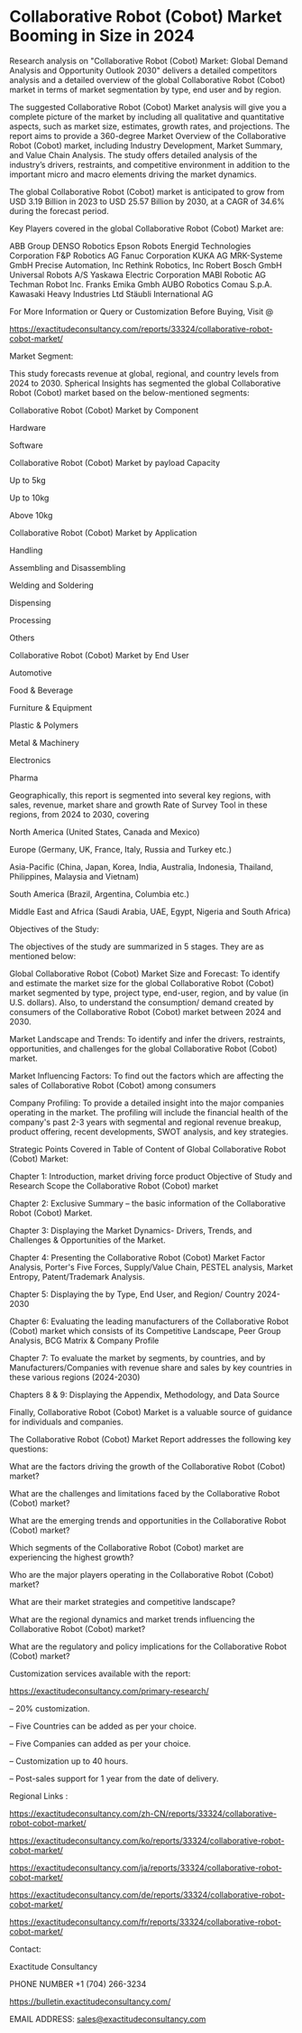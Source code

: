 # Collaborative Robot (Cobot) Market Booming in Size in 2024

Research analysis on "Collaborative Robot (Cobot) Market: Global Demand Analysis and Opportunity Outlook 2030" delivers a detailed competitors analysis and a detailed overview of the global Collaborative Robot (Cobot) market in terms of market segmentation by type, end user and by region.

The suggested Collaborative Robot (Cobot) Market analysis will give you a complete picture of the market by including all qualitative and quantitative aspects, such as market size, estimates, growth rates, and projections. The report aims to provide a 360-degree Market Overview of the Collaborative Robot (Cobot) market, including Industry Development, Market Summary, and Value Chain Analysis. The study offers detailed analysis of the industry’s drivers, restraints, and competitive environment in addition to the important micro and macro elements driving the market dynamics.

The global Collaborative Robot (Cobot) market is anticipated to grow from USD 3.19 Billion in 2023 to USD 25.57 Billion by 2030, at a CAGR of 34.6% during the forecast period.

Key Players covered in the global Collaborative Robot (Cobot) Market are:

ABB Group DENSO Robotics Epson Robots Energid Technologies Corporation F&P Robotics AG Fanuc Corporation KUKA AG MRK-Systeme GmbH Precise Automation, Inc Rethink Robotics, Inc Robert Bosch GmbH Universal Robots A/S Yaskawa Electric Corporation MABI Robotic AG Techman Robot Inc. Franks Emika Gmbh AUBO Robotics Comau S.p.A. Kawasaki Heavy Industries Ltd Stäubli International AG

For More Information or Query or Customization Before Buying, Visit @

https://exactitudeconsultancy.com/reports/33324/collaborative-robot-cobot-market/

Market Segment:

This study forecasts revenue at global, regional, and country levels from 2024 to 2030. Spherical Insights has segmented the global Collaborative Robot (Cobot) market based on the below-mentioned segments:

Collaborative Robot (Cobot) Market by Component

Hardware

Software

Collaborative Robot (Cobot) Market by payload Capacity

Up to 5kg

Up to 10kg

Above 10kg

Collaborative Robot (Cobot) Market by Application

Handling

Assembling and Disassembling

Welding and Soldering

Dispensing

Processing

Others

Collaborative Robot (Cobot) Market by End User

Automotive

Food & Beverage

Furniture & Equipment

Plastic & Polymers

Metal & Machinery

Electronics

Pharma

Geographically, this report is segmented into several key regions, with sales, revenue, market share and growth Rate of Survey Tool in these regions, from 2024 to 2030, covering

North America (United States, Canada and Mexico)

Europe (Germany, UK, France, Italy, Russia and Turkey etc.)

Asia-Pacific (China, Japan, Korea, India, Australia, Indonesia, Thailand, Philippines, Malaysia and Vietnam)

South America (Brazil, Argentina, Columbia etc.)

Middle East and Africa (Saudi Arabia, UAE, Egypt, Nigeria and South Africa)

Objectives of the Study:

The objectives of the study are summarized in 5 stages. They are as mentioned below:

Global Collaborative Robot (Cobot) Market Size and Forecast: To identify and estimate the market size for the global Collaborative Robot (Cobot) market segmented by type, project type, end-user, region, and by value (in U.S. dollars). Also, to understand the consumption/ demand created by consumers of the Collaborative Robot (Cobot) market between 2024 and 2030.

Market Landscape and Trends: To identify and infer the drivers, restraints, opportunities, and challenges for the global Collaborative Robot (Cobot) market.

Market Influencing Factors: To find out the factors which are affecting the sales of Collaborative Robot (Cobot) among consumers

Company Profiling: To provide a detailed insight into the major companies operating in the market. The profiling will include the financial health of the company's past 2-3 years with segmental and regional revenue breakup, product offering, recent developments, SWOT analysis, and key strategies.

Strategic Points Covered in Table of Content of Global Collaborative Robot (Cobot) Market:

Chapter 1: Introduction, market driving force product Objective of Study and Research Scope the Collaborative Robot (Cobot) market

Chapter 2: Exclusive Summary – the basic information of the Collaborative Robot (Cobot) Market.

Chapter 3: Displaying the Market Dynamics- Drivers, Trends, and Challenges & Opportunities of the Market.

Chapter 4: Presenting the Collaborative Robot (Cobot) Market Factor Analysis, Porter's Five Forces, Supply/Value Chain, PESTEL analysis, Market Entropy, Patent/Trademark Analysis.

Chapter 5: Displaying the by Type, End User, and Region/ Country 2024-2030

Chapter 6: Evaluating the leading manufacturers of the Collaborative Robot (Cobot) market which consists of its Competitive Landscape, Peer Group Analysis, BCG Matrix & Company Profile

Chapter 7: To evaluate the market by segments, by countries, and by Manufacturers/Companies with revenue share and sales by key countries in these various regions (2024-2030)

Chapters 8 & 9: Displaying the Appendix, Methodology, and Data Source

Finally, Collaborative Robot (Cobot) Market is a valuable source of guidance for individuals and companies.

The Collaborative Robot (Cobot) Market Report addresses the following key questions:

What are the factors driving the growth of the Collaborative Robot (Cobot) market?

What are the challenges and limitations faced by the Collaborative Robot (Cobot) market?

What are the emerging trends and opportunities in the Collaborative Robot (Cobot) market?

Which segments of the Collaborative Robot (Cobot) market are experiencing the highest growth?

Who are the major players operating in the Collaborative Robot (Cobot) market?

What are their market strategies and competitive landscape?

What are the regional dynamics and market trends influencing the Collaborative Robot (Cobot) market?

What are the regulatory and policy implications for the Collaborative Robot (Cobot) market?

Customization services available with the report:

https://exactitudeconsultancy.com/primary-research/

– 20% customization.

– Five Countries can be added as per your choice.

– Five Companies can added as per your choice.

– Customization up to 40 hours.

– Post-sales support for 1 year from the date of delivery.

Regional Links :

https://exactitudeconsultancy.com/zh-CN/reports/33324/collaborative-robot-cobot-market/

https://exactitudeconsultancy.com/ko/reports/33324/collaborative-robot-cobot-market/

https://exactitudeconsultancy.com/ja/reports/33324/collaborative-robot-cobot-market/

https://exactitudeconsultancy.com/de/reports/33324/collaborative-robot-cobot-market/

https://exactitudeconsultancy.com/fr/reports/33324/collaborative-robot-cobot-market/

Contact:

Exactitude Consultancy

PHONE NUMBER +1 (704) 266-3234

https://bulletin.exactitudeconsultancy.com/

EMAIL ADDRESS: sales@exactitudeconsultancy.com

